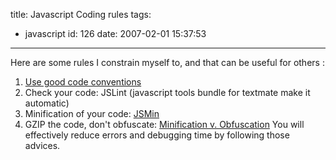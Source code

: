 title: Javascript Coding rules
tags:
  - javascript
id: 126
date: 2007-02-01 15:37:53
---

Here are some rules I constrain myself to, and that can be useful for others :

1.  [ Use good code conventions](http://javascript.crockford.com/code.html)
2.  Check your code: JSLint (javascript tools bundle for textmate make it automatic)
3.  Minification of your code: [JSMin](http://javascript.crockford.com/jsmin.html)
4.  GZIP the code, don't obfuscate: [Minification v. Obfuscation](http://yuiblog.com/blog/2006/03/06/minification-v-obfuscation/)
You will effectively reduce errors and debugging time by following those advices.